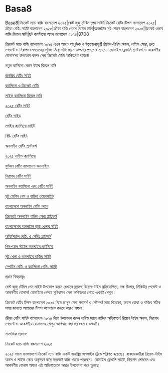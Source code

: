 # Basa8
Basa8|ক্রিকেট ম্যাচ বাজি বাংলাদেশ ২০২৫|বেস্ট জুজু টেবিল গেম সাইট|ক্রিকেট বেটিং টিপস বাংলাদেশ ২০২৫|ক্রীড়া বেটিং সাইট বাংলাদেশ ২০২৫|ক্রীড়া বাজি গেমস রিয়েল মানি|অনলাইন স্লট গেমস বাংলাদেশ ২০২৫|ক্রিকেট ওভার বাজি রিয়েল মানি|স্লট ক্যাসিনো অ্যাপ বাংলাদেশ ২০২৫|0708

ক্রিকেট ম্যাচ বাজি বাংলাদেশ ২০২৫ এখন আরও আধুনিক ও উত্তেজনাপূর্ণ! রিয়েল-টাইম অডস, লাইভ স্কোর, দ্রুত পেমেন্ট ও নিরাপদ লেনদেনের সুবিধা নিয়ে বাজি ধরুন আপনার পছন্দের ম্যাচে। মোবাইল ফ্রেন্ডলি প্ল্যাটফর্ম ও আকর্ষণীয় বোনাসসহ উপভোগ করুন সেরা ক্রিকেট বেটিং অভিজ্ঞতা আজই!

নতুন কাসিনো গেমস উইথ রিয়েল মানি

<a href="https://basa14wap.com/">জনপ্রিয় বেটিং সাইট</a>

<a href="https://basa14now.com/">ক্যাসিনো ও ক্রিকেট বেটিং</a>

<a href="https://basa14now.net/">লাইভ ক্যাসিনো রিয়েল মানি</a>

<a href="https://basa14pro.com/">২০২৫ বেটিং সাইট</a>

<a href="https://basa14pro.net/">বেটিং গাইড</a>

<a href="https://basa14vip.net/">লগইন ক্যাসিনো সাইট</a>

<a href="https://basa14us.net/">বিডি বেটিং সাইট</a>

<a href="https://basa14vip.com/">অনলাইন বেটিং প্ল্যাটফর্ম</a>

<a href="https://basa14us.com/">২০২৫ লাইভ ক্যাসিনো</a>

<a href="https://basa15pc.com/">ফুটবল বেটিং বাংলাদেশ অনলাইন</a>

<a href="https://basa15pc.net/">নিরাপদ বেটিং সাইট</a>

<a href="https://basa15live.com/">অনলাইন ক্যাসিনো এবং বেটিং সাইট</a>

<a href="https://basa15uk.com/">স্লট মেশিন গেম ও বাজির ওয়েবসাইট</a>

<a href="https://basa15uk.net/">বাংলাদেশে অনলাইন বেটিং অ্যাপ</a>

<a href="https://basa15hub.com/">ক্রিকেটে অনলাইন বাজির সেরা প্ল্যাটফর্ম</a>

<a href="https://basa15sx.com/">বাংলাদেশের অনলাইন জুয়া খেলার সাইট</a>

<a href="https://basa15sx.net/">অফিসিয়াল বেটিং ও গেমিং প্ল্যাটফর্ম</a>

<a href="https://basa15wap.net/">পিন-আপ স্টাইল অনলাইন ক্যাসিনো</a>

<a href="https://basa15wap.com/">স্লট খেলা ও অনলাইন বাজির সাইট</a>

<a href="https://basa15now.com/">স্পোর্টস বেটিং ও ক্যাসিনো গেমিং সাইট</a>

প্রধান বিষয়বস্তু:

বেস্ট জুজু টেবিল গেম সাইট উপভোগ করুন যেখানে রয়েছে রিয়েল-টাইম প্রতিযোগিতা, দক্ষ ডিলার, সিকিউর পেমেন্ট ও আকর্ষণীয় বোনাস! মোবাইলে খেলার সুবিধাসহ সেরা অভিজ্ঞতা পেতে এখনই খেলুন।

ক্রিকেট বেটিং টিপস বাংলাদেশ ২০২৫ নিয়ে জানুন সেরা পরামর্শ ও কৌশল! ম্যাচ বিশ্লেষণ, অডস বোঝা ও বাজির সঠিক সময় জানতে আমাদের টিপস আপনাকে করবে আরও সফল।

ক্রীড়া বেটিং সাইট বাংলাদেশ ২০২৫ নিয়ে উপভোগ করুন লাইভ ম্যাচে বাজির অভিজ্ঞতা! রিয়েল টাইম অডস, নিরাপদ পেমেন্ট ও আকর্ষণীয় বোনাসসহ খেলুন আপনার পছন্দের খেলায় এখনই।

সামাজিক প্রভাব:

ক্রিকেট ম্যাচ বাজি বাংলাদেশ ২০২৫

২০২৫ সালে বাংলাদেশে ক্রিকেট ম্যাচ বাজি একটি জনপ্রিয় অনলাইন ট্রেন্ডে পরিণত হয়েছে। ব্যবহারকারীরা রিয়েল-টাইম অডস ও লাইভ স্কোর অনুসরণ করে সহজেই বাজি ধরতে পারছেন। মোবাইল ফ্রেন্ডলি সাইট, নিরাপদ লেনদেন এবং আকর্ষণীয় বোনাস অফার এই অভিজ্ঞতাকে আরও উপভোগ্য করে তুলছে।
